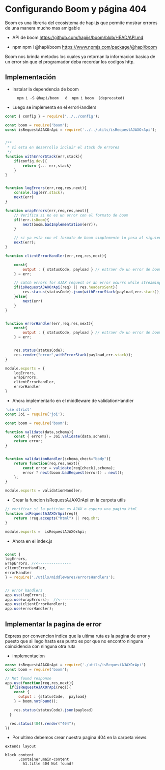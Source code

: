 # Configurando Boom y página 404

Boom es una libreria del ecosistema de hapi.js que permite mostrar errores de una manera
mucho mas amigable

- API de boom
    https://github.com/hapijs/boom/blob/HEAD/API.md

- npm 
    npm i @hapi/boom
    https://www.npmjs.com/package/@hapi/boom

Boom nos brinda metodos los cuales ya retornan la informacion basica de un error
sin que el programador deba recordar los codigos http.


## Implementación

- Instalar la dependencia de boom

        npm i -S @hapi/boom   ó  npm i boom  (deprecated)


- Luego se implementa en el errorHandlers


```javascript
const { config } = require('../../config');

const boom = require('boom');
const isRequestAJAXOrApi = require('../../utils/isRequestAJAXOrApi');


/**
 * si esta en desarrollo incluir el stack de errores
 */
function withErrorStack(err,stack){
    if(config.dev){
        return {... err,stack}
    }
}


function logErrors(err,req,res,next){
    console.log(err.stack);
    next(err)
}

function wrapErrors(err,req,res,next){
    // Verifica si no es un error con el formato de boom
    if(!err.isBoom){
        next(boom.badImplementation(err));
    }

    // si ya esta con el formato de boom simplemente lo pasa al siguiente middleware
    next(err);
}

function clientErrorHandler(err,req,res,next){

    const{
        output : { statusCode, payload } // estraer de un error de boom
    } = err;

    // catch errors for AJAX request or an error ocurrs while streaming
    if(isRequestAJAXOrApi(req) || res.headersSent){
        res.status(statusCode).json(withErrorStack(payload,err.stack));
    }else{
        next(err)
    }
}


function errorHandler(err,req,res,next){
    const{
        output : { statusCode, payload } // estraer de un error de boom
    } = err;


    res.status(statusCode);
    res.render("error",withErrorStack(payload,err.stack));
}

module.exports = {
    logErrors,
    wrapErrors,
    clientErrorHandler,
    errorHandler
}
```


- Ahora implementarlo en el middleware de validationHandler
```javascript
'use strict'
const Joi = require('joi');

const boom = require('boom');

function validate(data,schema){
    const { error } = Joi.validate(data,schema);
    return error;
}


function validationHandler(schema,check="body"){
    return function(req,res,next){
        const error = validate(req[check],schema);
        error ? next(boom.badRequest(error)) : next();
    };
}

module.exports = validationHandler;
```

- Crear la funcion isRequestAJAXOrApi en la carpeta utils

```javascript
// verificar si la peticion es AJAX o espera una pagina html
function isRequestAJAXOrApi(req){
    return !req.accepts("html") || req.xhr;
}

module.exports =  isRequestAJAXOrApi;
```


- Ahora en el index.js  

```javascript

const {
logErrors,
wrapErrors, //<---------------
clientErrorHandler,
errorHandler
} = require('./utils/middlewares/errorsHandlers');


// error handlers
app.use(logErrors);
app.use(wrapErrors);  //<-------------
app.use(clientErrorHandler);
app.use(errorHandler);
```


## Implementar la pagina de error

Express por convencion indica que la ultima ruta es la pagina de error 
y puesto que si llego hasta ese punto es por que no encontro ninguna coincidencia 
con ninguna otra ruta 

- implementacion 
```javascript
const isRequestAJAXOrApi = require('./utils/isRequestAJAXOrApi')
const boom = require('boom');

// Not found response
app.use(function(req,res,next){
  if(isRequestAJAXOrApi(req)){
    const {
      output : {statusCode,  payload}
    } = boom.notFound();

    res.status(statusCode).json(payload)
  }

  res.status(404).render("404");
})

```


- Por ultimo debemos crear nuestra pagina 404 en la carpeta views

```pug
extends layout

block content
      .container.main-content
        h1.title 404 Not found!
```